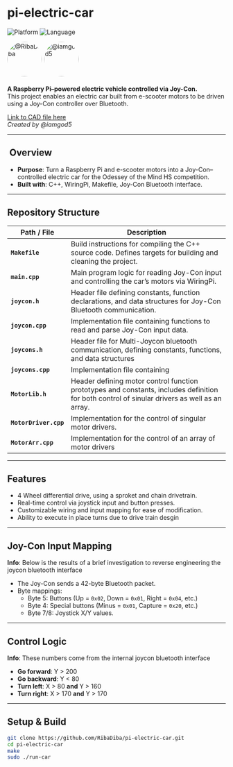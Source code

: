 # pi-electric-car

![Platform](https://img.shields.io/badge/Platform-Raspberry_PI-informational?color=B2113F&logo=raspberrypi&logoColor=white&style=flat
) ![Language](https://img.shields.io/badge/language-C%2B%2B-lightgrey)

<style>
  .avatar-container {
    display: flex;
    gap: 5px; 
    align-items: center; 
    margin-bottom: 20px;
  }
  .avatar-container a img {
    width: 80px;
    height: 80px;       
    border-radius: 50%; 
    object-fit: cover;  
    display: block;     
  }
</style>

<div class="avatar-container">
  <a href="https://github.com/RibaDiba" target="_blank" rel="noopener noreferrer">
    <img src="https://avatars.githubusercontent.com/u/96350741?v=4" alt="@RibaDiba"/>
  </a>

  <a href="https://github.com/AnotherUser" target="_blank" rel="noopener noreferrer">
    <img src="https://avatars.githubusercontent.com/u/118085362?v=4" alt="@iamgod5"/>
  </a>
</div>


**A Raspberry Pi–powered electric vehicle controlled via Joy-Con.**  
This project enables an electric car built from e-scooter motors to be driven using a Joy-Con controller over Bluetooth.

[Link to CAD file here](https://cad.onshape.com/documents/f188a9c0193ae862e4d85774/w/2e1b61a494eceb673373fd07/e/9c9974e0483e9adc0cc3e6ba?renderMode=0&uiState=6898a2caabd109049a96fbdb)  
_Created by @iamgod5_

---

## ​ Overview
- **Purpose**: Turn a Raspberry Pi and e-scooter motors into a Joy-Con–controlled electric car for the Odessey of the Mind HS competition.
- **Built with**: C++, WiringPi, Makefile, Joy-Con Bluetooth interface.

---

## Repository Structure

| Path / File | Description |
|-------------|-------------|
| **`Makefile`** | Build instructions for compiling the C++ source code. Defines targets for building and cleaning the project. |
| **`main.cpp`** | Main program logic for reading Joy-Con input and controlling the car’s motors via WiringPi. |
| **`joycon.h`** | Header file defining constants, function declarations, and data structures for Joy-Con Bluetooth communication. |
| **`joycon.cpp`** | Implementation file containing functions to read and parse Joy-Con input data. |
| **`joycons.h`** | Header file for Multi-Joycon bluetooth communication, defining constants, functions, and data structures |
| **`joycons.cpp`** | Implementation file containing  |
| **`MotorLib.h`** | Header defining motor control function prototypes and constants, includes definition for both control of sinular drivers as well as an array. |
| **`MotorDriver.cpp`** | Implementation for the control of singular motor drivers. |
| **`MotorArr.cpp`** | Implementation for the control of an array of motor drivers |

---

##  Features
- 4 Wheel differential drive, using a sproket and chain drivetrain.
- Real-time control via joystick input and button presses.
- Customizable wiring and input mapping for ease of modification.
- Ability to execute in place turns due to drive train desgin

---

##  Joy-Con Input Mapping

**Info**: Below is the results of a brief investigation to reverse engineering the joycon bluetooth interface

- The Joy-Con sends a 42-byte Bluetooth packet.
- Byte mappings:
  - Byte 5: Buttons (Up = `0x02`, Down = `0x01`, Right = `0x04`, etc.)
  - Byte 4: Special buttons (Minus = `0x01`, Capture = `0x20`, etc.)
  - Byte 7/8: Joystick X/Y values.

---

##  Control Logic

**Info**: These numbers come from the internal joycon bluetooth interface

- **Go forward**: Y > 200  
- **Go backward**: Y < 80  
- **Turn left**: X > 80 **and** Y > 160  
- **Turn right**: X > 170 **and** Y > 170

---

##  Setup & Build
```bash
git clone https://github.com/RibaDiba/pi-electric-car.git
cd pi-electric-car
make
sudo ./run-car


